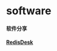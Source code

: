 # software

####  软件分享

#### <a href="https://github.com/iszmxw/software/raw/master/redis-desktop-manager-0.9.8.5.exe">RedisDesk</a>
